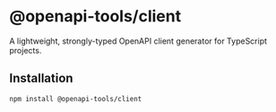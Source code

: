 # @openapi-tools/client

A lightweight, strongly-typed OpenAPI client generator for TypeScript projects.

## Installation

```bash
npm install @openapi-tools/client
```
